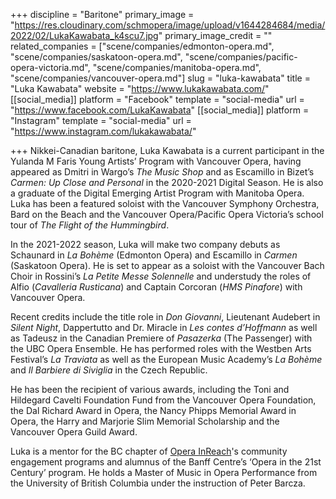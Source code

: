 +++
discipline = "Baritone"
primary_image = "https://res.cloudinary.com/schmopera/image/upload/v1644284684/media/2022/02/LukaKawabata_k4scu7.jpg"
primary_image_credit = ""
related_companies = ["scene/companies/edmonton-opera.md", "scene/companies/saskatoon-opera.md", "scene/companies/pacific-opera-victoria.md", "scene/companies/manitoba-opera.md", "scene/companies/vancouver-opera.md"]
slug = "luka-kawabata"
title = "Luka Kawabata"
website = "https://www.lukakawabata.com/"
[[social_media]]
platform = "Facebook"
template = "social-media"
url = "https://www.facebook.com/LukaKawabata"
[[social_media]]
platform = "Instagram"
template = "social-media"
url = "https://www.instagram.com/lukakawabata/"

+++
Nikkei-Canadian baritone, Luka Kawabata is a current participant in the Yulanda M Faris Young Artists’ Program with Vancouver Opera, having appeared as Dmitri in Wargo’s _The Music Shop_ and as Escamillo in Bizet’s _Carmen: Up Close and Personal_ in the 2020-2021 Digital Season. He is also a graduate of the Digital Emerging Artist Program with Manitoba Opera. Luka has been a featured soloist with the Vancouver Symphony Orchestra, Bard on the Beach and the Vancouver Opera/Pacific Opera Victoria’s school tour of _The Flight of the Hummingbird_.

In the 2021-2022 season, Luka will make two company debuts as Schaunard in _La Bohème_ (Edmonton Opera) and Escamillo in _Carmen_ (Saskatoon Opera). He is set to appear as a soloist with the Vancouver Bach Choir in Rossini’s _La Petite Messe Solennelle_ and understudy the roles of Alfio (_Cavalleria Rusticana_) and Captain Corcoran (_HMS Pinafore_) with Vancouver Opera.

Recent credits include the title role in _Don Giovanni_, Lieutenant Audebert in _Silent Night_, Dappertutto and Dr. Miracle in _Les contes d’Hoffmann_ as well as Tadeusz in the Canadian Premiere of _Pasazerka_ (The Passenger) with the UBC Opera Ensemble. He has performed roles with the Westben Arts Festival’s _La Traviata_ as well as the European Music Academy’s _La Bohème_ and _Il Barbiere di Siviglia_ in the Czech Republic.

He has been the recipient of various awards, including the Toni and Hildegard Cavelti Foundation Fund from the Vancouver Opera Foundation, the Dal Richard Award in Opera, the Nancy Phipps Memorial Award in Opera, the Harry and Marjorie Slim Memorial Scholarship and the Vancouver Opera Guild Award.

Luka is a mentor for the BC chapter of [Opera InReach](https://www.operainreach.com/home)'s community engagement programs and alumnus of the Banff Centre’s ‘Opera in the 21st Century’ program. He holds a Master of Music in Opera Performance from the University of British Columbia under the instruction of Peter Barcza.